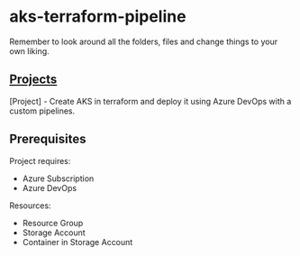 # aks-terraform-pipeline

Remember to look around all the folders, files and change things to your own liking.

## [Projects](https://github.com/RustyTake-Off/projects)

[Project] - Create AKS in terraform and deploy it using Azure DevOps with a custom pipelines.

## Prerequisites

Project requires:

* Azure Subscription
* Azure DevOps

Resources:

* Resource Group
* Storage Account
* Container in Storage Account
